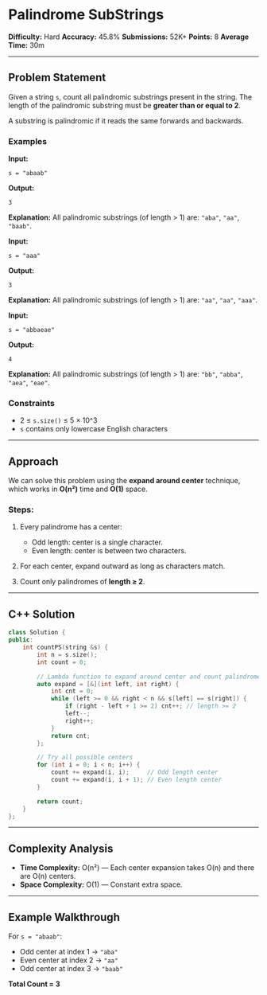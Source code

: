 # Palindrome SubStrings

**Difficulty:** Hard
**Accuracy:** 45.8%
**Submissions:** 52K+
**Points:** 8
**Average Time:** 30m

---

## Problem Statement

Given a string `s`, count all palindromic substrings present in the string. The length of the palindromic substring must be **greater than or equal to 2**.

A substring is palindromic if it reads the same forwards and backwards.

### Examples

**Input:**

```
s = "abaab"
```

**Output:**

```
3
```

**Explanation:**
All palindromic substrings (of length > 1) are: `"aba"`, `"aa"`, `"baab"`.

**Input:**

```
s = "aaa"
```

**Output:**

```
3
```

**Explanation:**
All palindromic substrings (of length > 1) are: `"aa"`, `"aa"`, `"aaa"`.

**Input:**

```
s = "abbaeae"
```

**Output:**

```
4
```

**Explanation:**
All palindromic substrings (of length > 1) are: `"bb"`, `"abba"`, `"aea"`, `"eae"`.

### Constraints

* 2 ≤ `s.size()` ≤ 5 × 10^3
* `s` contains only lowercase English characters

---

## Approach

We can solve this problem using the **expand around center** technique, which works in **O(n²)** time and **O(1)** space.

### Steps:

1. Every palindrome has a center:

   * Odd length: center is a single character.
   * Even length: center is between two characters.
2. For each center, expand outward as long as characters match.
3. Count only palindromes of **length ≥ 2**.

---

## C++ Solution

```cpp
class Solution {
public:
    int countPS(string &s) {
        int n = s.size();
        int count = 0;

        // Lambda function to expand around center and count palindromes
        auto expand = [&](int left, int right) {
            int cnt = 0;
            while (left >= 0 && right < n && s[left] == s[right]) {
                if (right - left + 1 >= 2) cnt++; // length >= 2
                left--;
                right++;
            }
            return cnt;
        };

        // Try all possible centers
        for (int i = 0; i < n; i++) {
            count += expand(i, i);     // Odd length center
            count += expand(i, i + 1); // Even length center
        }

        return count;
    }
};
```

---

## Complexity Analysis

* **Time Complexity:** O(n²) — Each center expansion takes O(n) and there are O(n) centers.
* **Space Complexity:** O(1) — Constant extra space.

---

## Example Walkthrough

For `s = "abaab"`:

* Odd center at index 1 → `"aba"`
* Even center at index 2 → `"aa"`
* Odd center at index 3 → `"baab"`

**Total Count = 3**
